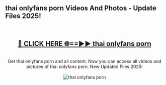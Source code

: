 <h2>thai onlyfans porn Videos And Photos - Update Files 2025!</h2>
<br>
<div align="center">
<h2><a href="https://linkcuts.com/hfmhzwbr" rel="nofollow">🔴 CLICK HERE 🌐==►► thai onlyfans porn</a></h2>
<br>
Get thai onlyfans porn and all content. Now you can access all videos and pictures of thai onlyfans porn. New Updated Files 2025!
<br>
<br>
<a href="https://linkcuts.com/hfmhzwbr" rel="nofollow" data-target="animated-image.originalLink"><img src="https://i.ibb.co.com/WyWwxjT/player-gif2.gif" alt="thai onlyfans porn" style="max-width: 100%; display: inline-block;" data-target="animated-image.originalImage"></a>
</div>
<br>